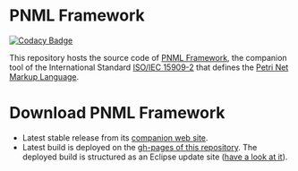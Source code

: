 PNML Framework
=============

[![Codacy Badge](https://api.codacy.com/project/badge/Grade/a7de9430027541a1b73199a5f934887a)](https://www.codacy.com/app/lhillah/pnmlframework?utm_source=github.com&utm_medium=referral&utm_content=lhillah/pnmlframework&utm_campaign=badger)

This repository hosts the source code of [PNML Framework](http://pnml.lip6.fr/), the companion tool of the International Standard [ISO/IEC 15909-2](http://www.iso.org/iso/catalogue_detail.htm?csnumber=43538) that defines the [Petri Net Markup Language](http://www.pnml.org).

Download PNML Framework 
=======================

- Latest stable release from its [companion web site](http://pnml.lip6.fr/downloads.html). 
- Latest build is deployed on the [gh-pages of this repository](https://lip6.github.io/pnmlframework/). The deployed build is structured as an Eclipse update site ([have a look at it](https://github.com/lip6/pnmlframework/tree/gh-pages)).

